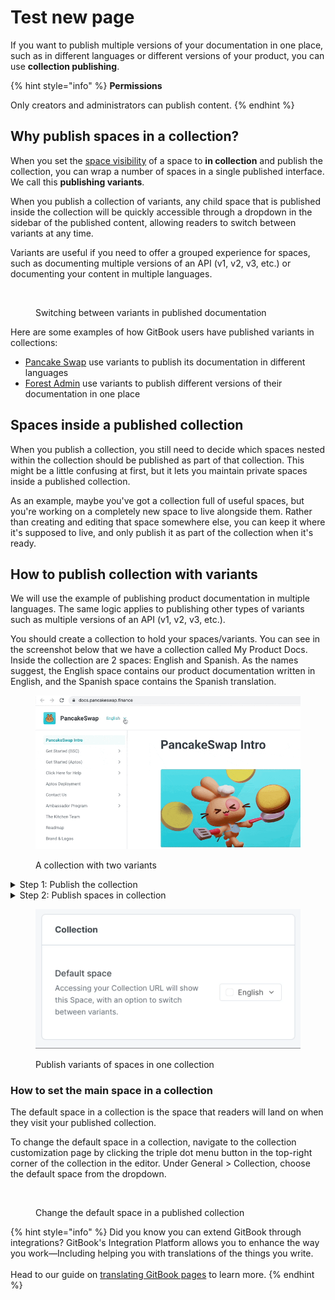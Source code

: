 # Test new page

If you want to publish multiple versions of your documentation in one place, such as in different languages or different versions of your product, you can use **collection publishing**.&#x20;

{% hint style="info" %}
**Permissions**

Only creators and administrators can publish content.
{% endhint %}

## Why publish spaces in a collection?

When you set the [space visibility](broken-reference) of a space to **in collection** and publish the collection, you can wrap a number of spaces in a single published interface. We call this **publishing variants**.

When you publish a collection of variants, any child space that is published inside the collection will be quickly accessible through a dropdown in the sidebar of the published content, allowing readers to switch between variants at any time.

Variants are useful if you need to offer a grouped experience for spaces, such as documenting multiple versions of an API (v1, v2, v3, etc.) or documenting your content in multiple languages.

<figure><img src=".gitbook/assets/CleanShot 2023-03-22 at 14.07.43.gif" alt=""><figcaption><p>Switching between variants in published documentation</p></figcaption></figure>

Here are some examples of how GitBook users have published variants in collections:

* [Pancake Swap](https://docs.pancakeswap.finance/) use variants to publish its documentation in different languages
* [Forest Admin](https://docs.forestadmin.com/documentation/) use variants to publish different versions of their documentation in one place

## Spaces inside a published collection

When you publish a collection, you still need to decide which spaces nested within the collection should be published as part of that collection. This might be a little confusing at first, but it lets you maintain private spaces inside a published collection.

As an example, maybe you've got a collection full of useful spaces, but you're working on a completely new space to live alongside them. Rather than creating and editing that space somewhere else, you can keep it where it's supposed to live, and only publish it as part of the collection when it's ready.

## How to publish collection with variants

We will use the example of publishing product documentation in multiple languages. The same logic applies to publishing other types of variants such as multiple versions of an API (v1, v2, v3, etc.).

You should create a collection to hold your spaces/variants. You can see in the screenshot below that we have a collection called My Product Docs. Inside the collection are 2 spaces: English and Spanish. As the names suggest, the English space contains our product documentation written in English, and the Spanish space contains the Spanish translation.

<figure><img src=".gitbook/assets/switching-between-variants.gif" alt="A screenshot of a GitBook collection, named My Product Docs, with two variants inside it. One is called English, the second is called Spanish."><figcaption><p>A collection with two variants</p></figcaption></figure>

<details>

<summary>Step 1: Publish the collection</summary>

First we will publish the collection. Note that this **does not publish the spaces inside the collection**. You need to publish each space individually.

Collection publishing works almost exactly the same as [space publishing](broken-reference). Navigate to the the **share** button near the top-right corner, which will open the share modal.

Inside the share modal, you'll see some or all of the following tabs on the left-hand side to choose from. (The tabs available to you will depend on your permissions.)



</details>

<details>

<summary>Step 2: Publish spaces in collection </summary>

For each space that you want to publish in the collection, click on the **share** button near the top-right corner to open the share modal.

This action will create variants that will be displayed inside your collection.&#x20;

Ensure you're on the publish to the web tab, and then toggle the publish in collection setting to the **on** position.

</details>



<figure><img src=".gitbook/assets/switch space.gif" alt=""><figcaption><p>Publish variants of spaces in one collection</p></figcaption></figure>

### How to set the main space in a collection

The default space in a collection is the space that readers will land on when they visit your published collection.&#x20;

To change the default space in a collection, navigate to the collection customization page by clicking the triple dot menu button in the top-right corner of the collection in the editor. Under General > Collection, choose the default space from the dropdown.

<figure><img src=".gitbook/assets/CleanShot 2023-03-22 at 14.07.43.gif" alt=""><figcaption><p>Change the default space in a published collection</p></figcaption></figure>

{% hint style="info" %}
Did you know you can extend GitBook through integrations? GitBook's Integration Platform allows you to enhance the way you work—Including helping you with translations of the things you write. \
\
Head to our guide on [translating GitBook pages](https://developer.gitbook.com/getting-started/guides/use-github-actions-to-translate-gitbook-pages) to learn more.
{% endhint %}
